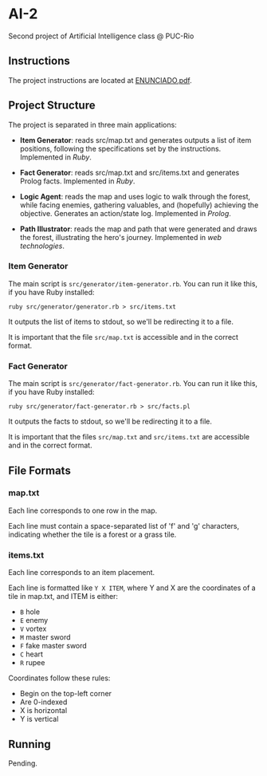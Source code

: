 # AI-2

Second project of Artificial Intelligence class @ PUC-Rio


## Instructions

The project instructions are located at [ENUNCIADO.pdf](ENUNCIADO.pdf).


## Project Structure

The project is separated in three main applications:

 * **Item Generator**: reads src/map.txt and generates outputs a list of item positions, following the specifications set by the instructions. Implemented in *Ruby*.

 * **Fact Generator**: reads src/map.txt and src/items.txt and generates Prolog facts. Implemented in *Ruby*.

 * **Logic Agent**: reads the map and uses logic to walk through the forest, while facing enemies, gathering valuables, and (hopefully) achieving the objective. Generates an action/state log. Implemented in *Prolog*.

 * **Path Illustrator**: reads the map and path that were generated and draws the forest, illustrating the hero's journey. Implemented in *web technologies*.


### Item Generator

The main script is `src/generator/item-generator.rb`. You can run it like this, if you have Ruby installed:

```
ruby src/generator/generator.rb > src/items.txt
```

It outputs the list of items to stdout, so we'll be redirecting it to a file.

It is important that the file `src/map.txt` is accessible and in the correct format. 


### Fact Generator

The main script is `src/generator/fact-generator.rb`. You can run it like this, if you have Ruby installed:

```
ruby src/generator/fact-generator.rb > src/facts.pl
```

It outputs the facts to stdout, so we'll be redirecting it to a file.

It is important that the files `src/map.txt` and `src/items.txt` are accessible and in the correct format. 


## File Formats

### map.txt

Each line corresponds to one row in the map.

Each line must contain a space-separated list of 'f' and 'g' characters, indicating whether the tile is a forest or a grass tile.

### items.txt

Each line corresponds to an item placement. 

Each line is formatted like `Y X ITEM`, where Y and X are the coordinates of a tile in map.txt, and ITEM is either:

 * `B` hole
 * `E` enemy
 * `V` vortex
 * `M` master sword
 * `F` fake master sword
 * `C` heart
 * `R` rupee

Coordinates follow these rules:

 * Begin on the top-left corner
 * Are 0-indexed
 * X is horizontal
 * Y is vertical


## Running

Pending.
